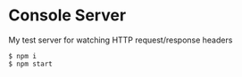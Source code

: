 # Console Server 

My test server for watching HTTP request/response headers

```
$ npm i
$ npm start
```

